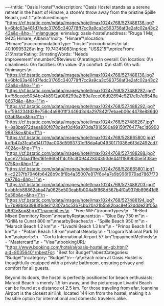 ---\ntitle: "Oasis Hostel"\ndescription: "Oasis Hostel stands as a serene retreat in the heart of Himare, a stone's throw away from the pristine Spille Beach, just 1."\nfeaturedImage: "https://cf.bstatic.com/xdata/images/hotel/max1024x768/527488136.jpg?k=6bfc63a481d7fedc31765c340778ff7cc9a9ca3c593758af3e2afc02a43c242a&o=&hp=1"\nlanguage: en\nslug: oasis-hostel\naddress: "Rruga 1 Maj, 9425 Himare, Albania"\ncity: "Himare"\nlocation: "Himare"\naccommodationType: "hostel"\ncoordinates:\n  lat: 40.10995326\n  lng: 19.74345083\nprice: "US$215"\npriceFrom: 215\nstarRating: 3\nratingWords: "Needs Improvement"\nnumberOfReviews: 0\nratings:\n  overall: 0\n  location: 0\n  cleanliness: 0\n  facilities: 0\n  value: 0\n  comfort: 0\n  staff: 0\n  wifi: 0\nimages:\n  - "https://cf.bstatic.com/xdata/images/hotel/max1024x768/527488136.jpg?k=6bfc63a481d7fedc31765c340778ff7cc9a9ca3c593758af3e2afc02a43c242a&o=&hp=1"\n  - "https://cf.bstatic.com/xdata/images/hotel/max1024x768/527488282.jpg?k=f58cede5054be4b89f2a008299a2f89a7ece06d92694c9217e1b7d8546a8667d&o=&hp=1"\n  - "https://cf.bstatic.com/xdata/images/hotel/max1024x768/527488292.jpg?k=f594234fd38e758c4a9801ff3446d3d4a297842f7ebaeb06c4478e886d003abf&o=&hp=1"\n  - "https://cf.bstatic.com/xdata/images/hotel/max1024x768/527488267.jpg?k=8a8ba972daea880f878d9ef0d46a970da7816580a99150f76477ec1d69009887&o=&hp=1"\n  - "https://cf.bstatic.com/xdata/images/hotel/max1024x768/528665800.jpg?k=fb47a31ca5e14f719ac008d5993731cff8da4a04930171036e6f3d2492cd7402&o=&hp=1"\n  - "https://cf.bstatic.com/xdata/images/hotel/max1024x768/527488288.jpg?k=ce271daad1fec161e86041f4cf9c3f09442804393de44111899b0be5f38ae075&o=&hp=1"\n  - "https://cf.bstatic.com/xdata/images/hotel/max1024x768/528665801.jpg?k=c2237fb7946fb6428b9d8f8b4a35007e817f6e4a7e9b996f979ad7867f73ce77&o=&hp=1"\n  - "https://cf.bstatic.com/xdata/images/hotel/max1024x768/527488203.jpg?k=bbfcb88862aba47a0625e503eabfb004a8f868d567b4f0a937db89641d85e38b&o=&hp=1"\n  - "https://cf.bstatic.com/xdata/images/hotel/max1024x768/527488194.jpg?k=7b98b8a3983f6de212307a4c53b7cbb20a21b5b82bac8ef52ddde23f05ad662e&o=&hp=1"\namenities:\n  - "Free WiFi"\nroomTypes:\n  - "6-Bed Mixed Dormitory Room"\nnearbyRestaurants:\n  - "Blue Bay 750 m"\n  - "Grill& te Cunat 800 m"\nnearbyBeaches:\n  - "Spille Beach 950 m"\n  - "Maracit Beach 1.2 km"\n  - "Livadhi Beach 1.3 km"\n  - "Prinos Beach 1.4 km"\n  - "Potam Beach 1.8 km"\nwhatsNearby:\n  - "Llogora National Park 16 km"\nairports:\n  - "Corfu International Airport 57 km"\npaymentMethods:\n  - "Mastercard"\n  - "Visa"\nbookingURL: "https://www.booking.com/hotel/al/oasis-hostel.en-gb.html?aid=8035640"\nbestFor: "Best for Budget"\nbestCategories: "Budget"\ncategory: "Budget"\n---\n\nEach room at Oasis Hostel is thoughtfully equipped with a private bathroom, ensuring privacy and comfort for all guests. 

Beyond its doors, the hostel is perfectly positioned for beach enthusiasts; Maracit Beach is merely 1.5 km away, and the picturesque Livadhi Beach can be found at a distance of 2.5 km. For those traveling from afar, Ioannina Airport is the closest air link, located 144 km from the hostel, making it a feasible option for international and domestic travelers alike.